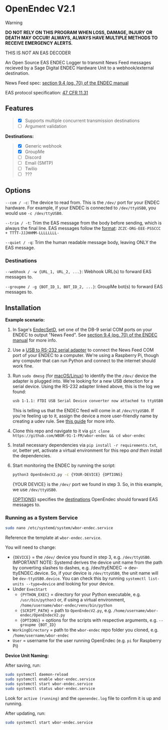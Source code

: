 # OpenEndec V2.1

> [!WARNING]
> **DO NOT RELY ON THIS PROGRAM WHEN LOSS, DAMAGE, INJURY OR DEATH MAY OCCUR!**
> **ALWAYS, ALWAYS HAVE MULTIPLE METHODS TO RECEIVE EMERGENCY ALERTS.**
>
> THIS IS *NOT* AN EAS DECODER

An Open Source EAS ENDEC Logger to transmit News Feed messages recieved by a Sage Digital ENDEC Hardware Unit to a webhook/external destination.

News Feed spec: [section 9.4 (pg. 70) of the ENDEC manual](https://www.sagealertingsystems.com/docs/digital_endec_1_0.pdf)

EAS protocol specification: [47 CFR 11.31](https://www.ecfr.gov/current/title-47/chapter-I/subchapter-A/part-11/subpart-B/section-11.31)

## Features

> - [x] Supports multiple concurrent transmission destinations
> - [ ] Argument validation

**Destinations:**

> - [x] Generic webhook
> - [x] GroupMe
> - [ ] Discord
> - [ ] Email (SMTP)
> - [ ] Twilio
> - [ ] ???

## Options

`--com / -c`: The device to read from. This is the `/dev/` port for your ENDEC hardware. For example, if your ENDEC is connected to `/dev/ttyUSB0`, you would use `-c /dev/ttyUSB0`.

`--trim / -t`: Trim the EAS message from the body before sending, which is always the final line. EAS messages follow the [format](https://www.ecfr.gov/current/title-47/chapter-I/subchapter-A/part-11/subpart-B/section-11.31): `ZCZC-ORG-EEE-PSSCCC + TTTT-JJJHHMM-LLLLLLLL-`

`--quiet / -q`: Trim the human readable message body, leaving ONLY the EAS message.

### Destinations

`--webhook / -w {URL_1, URL_2, ...}`: Webhook URL(s) to forward EAS messages to.

`--groupme / -g {BOT_ID_1, BOT_ID_2, ...}`: GroupMe bot(s) to forward EAS messages to.

## Installation

**Example scenario:**

1. In Sage's [EndecSetD](https://www.sagealertingsystems.com/support-pc.htm), set one of the DB-9 serial COM ports on your ENDEC to output "News Feed". See [section 9.4 (pg. 70) of the ENDEC manual](https://www.sagealertingsystems.com/docs/digital_endec_1_0.pdf) for more info.
2. Use a [USB to RS-232 serial adapter](https://amzn.to/46FljxQ) to connect the News Feed COM port of your ENDEC to a computer. We're using a Raspberry Pi, though any computer that can run Python and connect to the internet should work fine.
3. Run `sudo dmesg`  (for [macOS/Linux](https://man7.org/linux/man-pages/man1/dmesg.1.html)) to identify the the `/dev/` device the adapter is plugged into. We're looking for a new USB detection for a serial device. Using the RS-232 adapter linked above, this is the log we found:

    ```sh
    usb 1-1.1: FTDI USB Serial Device converter now attached to ttyUSB0
    ```

    This is telling us that the ENDEC feed will come in at `/dev/ttyUSB0`. If you're feeling up to it, assign the device a more user-friendly name by creating a udev rule. See [this guide](https://www.rigacci.org/wiki/doku.php/doc/appunti/linux/sa/renaming_usb_devices) for more info.

4. Clone this repo and navigate to it via `git clone https://github.com/WBOR-91-1-FM/wbor-endec && cd wbor-endec`
5. Install necessary dependencies via `pip install -r requirements.txt`, or, better yet, activate a virtual environment for this repo *and then* install the dependencies.
6. Start monitoring the ENDEC by running the script:

    ```sh
    python3 OpenEndecV2.py -c {YOUR-DEVICE} {OPTIONS}
    ```

    {YOUR DEVICE} is the `/dev/` port we found in step 3. So, in this example, we use `/dev/ttyUSB0`.

    [{OPTIONS}](#options) specifies the [destinations](#destinations) OpenEndec should forward EAS messages to.

### Running as a System Service

```sh
sudo nano /etc/systemd/system/wbor-endec.service
```

Reference the template at `wbor-endec.service`.

You will need to change:

- `{DEVICE}` = the `/dev/` device you found in step 3, e.g. `/dev/ttyUSB0`. IMPORTANT NOTE: Systemd derives the device unit name from the path by converting slashes to dashes, e.g. /dev/ttyENDEC → dev-ttyENDEC.device. So, if your device is `/dev/ttyUSB0`, the unit name will be `dev-ttyUSB0.device`. You can check this by running `systemctl list-units --type=device` and looking for your device.
- Under `ExecStart`
  - `{PYTHON_EXEC}` = directory for your Python executable, e.g. `/usr/bin/python3` or, if using a virtual environment, `/home/username/wbor-endec/venv/bin/python`
  - `{SCRIPT_PATH}` = path to `OpenEndecV2.py`, e.g. `/home/username/wbor-endec/OpenEndecV2.py`
  - `{OPTIONS}` = options for the scripts with respective arguments, e.g. `--groupme {BOT_ID}`
- `WorkingDirectory` = path to the `wbor-endec` repo folder you cloned, e.g. `/home/username/wbor-endec`
- `User` = username for the user running OpenEndec (e.g. `pi` for Raspberry Pi)

**Device Unit Naming:**

After saving, run:

```sh
sudo systemctl daemon-reload
sudo systemctl enable wbor-endec.service
sudo systemctl start wbor-endec.service
sudo systemctl status wbor-endec.service
```

Look for `active (running)` and the `openendec.log` file to confirm it is up and running.

After updating, run:

```sh
sudo systemctl start wbor-endec.service
```
